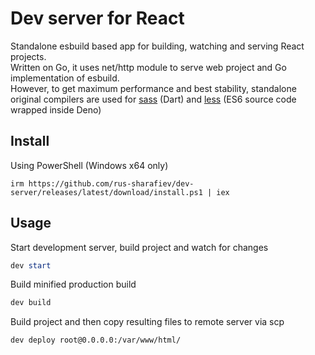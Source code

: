 # Dev server for React

Standalone esbuild based app for building, watching and serving React projects.  
Written on Go, it uses net/http module to serve web project and Go implementation of esbuild.  
However, to get maximum performance and best stability, standalone original compilers are used for [sass](https://sass-lang.com/dart-sass) (Dart) and [less](https://github.com/rus-sharafiev/less-compiler) (ES6 source code wrapped inside Deno)

## Install
Using PowerShell (Windows x64 only)
```
irm https://github.com/rus-sharafiev/dev-server/releases/latest/download/install.ps1 | iex
```
## Usage

Start development server, build project and watch for changes
```powershell
dev start
```

Build minified production build
```powershell
dev build
```

Build project and then copy resulting files to remote server via scp
```bash
dev deploy root@0.0.0.0:/var/www/html/
```
